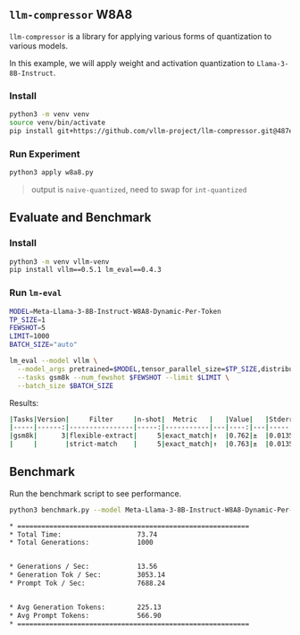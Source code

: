 ## `llm-compressor` W8A8

`llm-compressor` is a library for applying various forms of quantization to various models.

In this example, we will apply weight and activation quantization to `Llama-3-8B-Instruct`.

### Install

```bash
python3 -m venv venv
source venv/bin/activate
pip install git+https://github.com/vllm-project/llm-compressor.git@487e19f29e7ad8200132d4037866bd3207997a00
```

### Run Experiment

```bash
python3 apply w8a8.py
```

> output is `naive-quantized`, need to swap for `int-quantized`

## Evaluate and Benchmark

### Install

```bash
python3 -m venv vllm-venv
pip install vllm==0.5.1 lm_eval==0.4.3
```

### Run `lm-eval`

```bash
MODEL=Meta-Llama-3-8B-Instruct-W8A8-Dynamic-Per-Token
TP_SIZE=1
FEWSHOT=5
LIMIT=1000
BATCH_SIZE="auto"

lm_eval --model vllm \
  --model_args pretrained=$MODEL,tensor_parallel_size=$TP_SIZE,distributed_executor_backend="ray" \
  --tasks gsm8k --num_fewshot $FEWSHOT --limit $LIMIT \
  --batch_size $BATCH_SIZE
```

Results:
```bash
|Tasks|Version|     Filter     |n-shot|  Metric   |   |Value|   |Stderr|
|-----|------:|----------------|-----:|-----------|---|----:|---|-----:|
|gsm8k|      3|flexible-extract|     5|exact_match|↑  |0.762|±  |0.0135|
|     |       |strict-match    |     5|exact_match|↑  |0.763|±  |0.0135|
```

## Benchmark

Run the benchmark script to see performance.

```bash
python3 benchmark.py --model Meta-Llama-3-8B-Instruct-W8A8-Dynamic-Per-Token
```

```bash
* ==========================================================
* Total Time:                   73.74
* Total Generations:            1000


* Generations / Sec:            13.56
* Generation Tok / Sec:         3053.14
* Prompt Tok / Sec:             7688.24


* Avg Generation Tokens:        225.13
* Avg Prompt Tokens:            566.90
* ==========================================================
```


